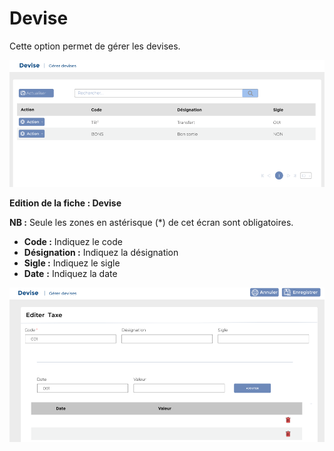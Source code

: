 # Devise



Cette option permet de gérer les devises.

![](../../../.gitbook/assets/d2.PNG)

**Edition de la fiche : Devise**

**NB :** Seule les zones en astérisque (\*) de cet écran sont obligatoires.

* **Code :** Indiquez le code
* **Désignation :** Indiquez la désignation
* **Sigle :** Indiquez le sigle
* **Date** **:** Indiquez la date&#x20;

![](../../../.gitbook/assets/Capture.PNG)
